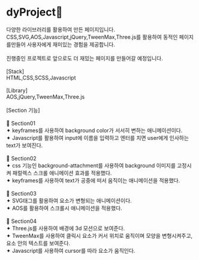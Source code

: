# dyProject💜<br/>
다양한 라이브러리를 활용하여 만든 페이지입니다.<br/>
CSS,SVG,AOS,Javascript,jQuery,TweenMax,Three.js를 활용하여 동적인 페이지를만들어 사용자에게 재미있는 경험을 제공합니다.<br/><br/>
진행중인 프로젝트로 앞으로도 더 재밌는 페이지를 만들어갈 예정입니다.<br/>
<br/>
[Stack]
<br/>
HTML,CSS,SCSS,Javascript
<br/>
<br/>
[Library]
<br/>
AOS,jQuery,TweenMax,Three.js
<br/><br/>
[Section 기능]
<br/><br/>
📍 Section01<br/>
✦ keyframes를 사용하여 background color가 서서히 변하는 애니메이션이다.<br/>
✦ Javascript를 활용하여 input에 이름을 입력하고 엔터를 치면 user에게 인사하는 text가 보여진다.<br/>
<br/>
📍 Section02<br/>
✦ css 기능인 background-attachment를 사용하여 background 이미지를 고정시켜 패럴렉스 스크롤 애니메이션 효과를 적용했다.<br/>
✦ keyframes를 사용하여 text가 공중에 떠서 움직이는 애니메이션을 적용했다.<br/>
<br/>
📍 Section03<br/>
✦ SVG태그를 활용하여 요소가 변형되는 애니메이션이다.<br/>
✦ AOS를 활용하여 스크롤시 애니메이션을 적용했다.<br/>
<br/>
📍 Section04<br/>
✦ Three.js를 사용하여 배경에 3d 모션으로 보여준다.<br/>
✦ TweenMax를 사용하여 클릭시 요소가 커서 위치로 움직이며 모양을 변형시켜주고, 요소 안의 텍스트를 보여준다.<br/>
✦ Javascript를 사용하여 cursor를 따라 요소가 움직인다.<br/>
